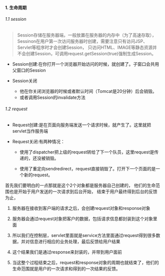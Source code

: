 








#### 1. 生命周期

###### 1.1 session

> Session存储在服务器端，一般放置在服务器的内存中（为了高速存取），
Sessinon在用户第一次访问服务器时创建，需要注意只有访问JSP、Servlet等程序时才会创建Session，
只访问HTML、IMAGE等静态资源并不会创建Session，可调用request.getSession(true)强制生成Session。


- Session创建:在你打开一个浏览器开始访问的时候，就创建了。子窗口会共用父窗口的Session

- Session关闭
    - 他在你关闭浏览器的时候或者默认时间（Tomcat是20分钟）后会销毁。
    - 或者调用Session的invalidate方法


###### 1.2 request


- Request创建:是在页面向服务端发送一个请求时候，就产生了。这里就把servlet当作服务端

- Request关闭:有两种情况：
  
    - 使用了dispatcher把上级的request转给了下一个队员，这里request是传递的，还没被销毁。
    
    - 使用了重定向sendredirect，request直接销毁了。打开下一个页面的是一个新的request。



























首先我们要明白的一点那就是这个2个对象都是服务器自己创建的，
他们的生命范围也是开始于用户发送的一次请求到后台开始，
结束于用户最终得到后台的反馈为止，

1. 服务器在接收到客户端的请求之后，会创建request对象和response对象

2. 服务器会通过request对象把客户的数据，包括请求信息都封装到这个对象里面

3. 所以我们在控制层，servlet里面就是service方法里面通过request得到很多数据，并对信息进行相应的业务处理，最后反馈给用户结果

4. 这个结果我们是通过response来封装的，并带到用户面前

5. 当这整个过程结束之后，request和response对象的周期也就结束了，他们的生命范围就是用户的一次请求和得到的一次结果的反馈。


